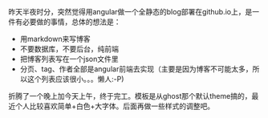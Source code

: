
昨天半夜时分，突然觉得用angular做一个全静态的blog部署在github.io上，是一件有必要做的事情，总体的想法是：

  - 用markdown来写博客
  - 不要数据库，不要后台，纯前端
  - 把博客列表写在一个json文件里
  - 分页、tag、作者全部是angular前端去实现（主要是因为博客不可能太多，所以这个列表应该很小。。。懒人:-P)

折腾了一个晚上加今天上午，终于完工。模板是从ghost那个默认theme搞的，最近个人比较喜欢简单+白色+大字体。后面再做一些样式的调整吧。

